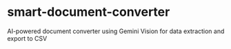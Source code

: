 # smart-document-converter
AI-powered document converter using Gemini Vision for data extraction and export to CSV

